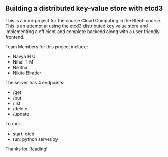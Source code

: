 ## Building a distributed key-value store with etcd3

This is a mini-project for the course Cloud Computing in the Btech course. This is an attempt at using the etcd3 distributed key value store and implementing a efficient and complete backend along with a user friendly frontend.

Team Members for this project include:
+ Navya H U
+ Nihal T M
+ Nikitha
+ Nikita Biradar

The server has 4 endpoints:
+ /get
+ /put
+ /list
+ /delete 
+ /update

To run:
+ start: etcd 
+ run: python server.py

Thanks for Reading!